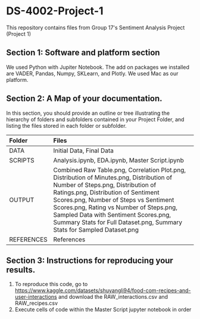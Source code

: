 # DS-4002-Project-1
This repository contains files from Group 17's Sentiment Analysis Project (Project 1)
## Section 1: Software and platform section
We used Python with Jupiter Notebook. The add on packages we installed are VADER, Pandas, Numpy, SKLearn, and Plotly. We used Mac as our platform.
## Section 2: A Map of your documentation.
In this section, you should provide an outline or tree illustrating the hierarchy of folders and subfolders contained in your Project Folder, and listing the files stored in each folder or subfolder.

| Folder              | Files |
| :---------------- | :------ |
| DATA              |  Initial Data, Final Data   |
| SCRIPTS           |  Analysis.ipynb, EDA.ipynb, Master Script.ipynb   |
| OUTPUT            |  Combined Raw Table.png, Correlation Plot.png, Distribution of Minutes.png, Distribution of Number of Steps.png, Distribution of Ratings.png, Distribution of Sentiment Scores.png, Number of Steps vs Sentiment Scores.png, Rating vs Number of Steps.png, Sampled Data with Sentiment Scores.png, Summary Stats for Full Dataset.png, Summary Stats for Sampled Dataset.png   |
| REFERENCES        |  References   |


## Section 3: Instructions for reproducing your results. 
1. To reproduce this code, go to https://www.kaggle.com/datasets/shuyangli94/food-com-recipes-and-user-interactions and download the RAW_interactions.csv and RAW_recipes.csv
2. Execute cells of code within the Master Script jupyter notebook in order
